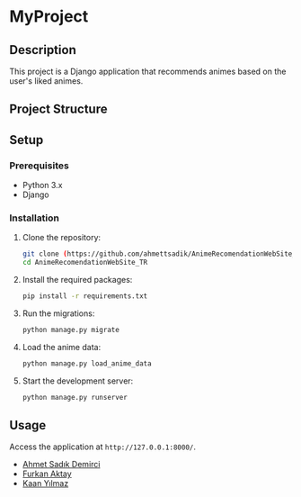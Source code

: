 # MyProject

## Description
This project is a Django application that recommends animes based on the user's liked animes.

## Project Structure

## Setup

### Prerequisites
- Python 3.x
- Django

### Installation
1. Clone the repository:
    ```sh
    git clone (https://github.com/ahmettsadik/AnimeRecomendationWebSite_TR)
    cd AnimeRecomendationWebSite_TR
    ```

2. Install the required packages:
    ```sh
    pip install -r requirements.txt
    ```

3. Run the migrations:
    ```sh
    python manage.py migrate
    ```

4. Load the anime data:
    ```sh
    python manage.py load_anime_data
    ```

5. Start the development server:
    ```sh
    python manage.py runserver
    ```

## Usage
Access the application at `http://127.0.0.1:8000/`.

- [Ahmet Sadık Demirci](https://github.com/ahmettsadik)
- [Furkan Aktay](https://github.com/furkanaktayy)
- [Kaan Yılmaz](https://github.com/khanbelievable)
